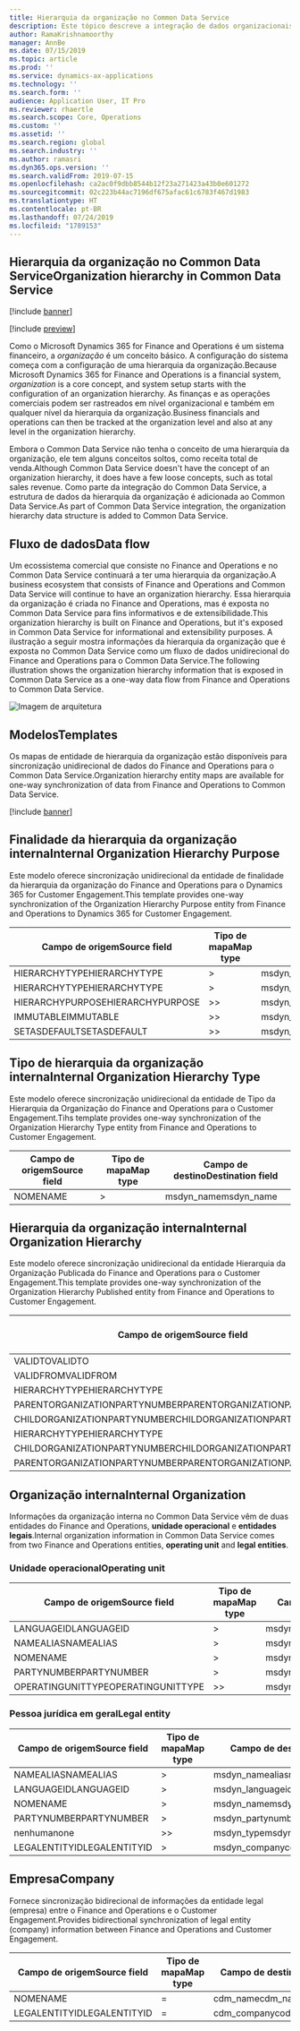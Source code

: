 ```yaml
---
title: Hierarquia da organização no Common Data Service
description: Este tópico descreve a integração de dados organizacionais entre o Finance and Operations e o Common Data Service.
author: RamaKrishnamoorthy
manager: AnnBe
ms.date: 07/15/2019
ms.topic: article
ms.prod: ''
ms.service: dynamics-ax-applications
ms.technology: ''
ms.search.form: ''
audience: Application User, IT Pro
ms.reviewer: rhaertle
ms.search.scope: Core, Operations
ms.custom: ''
ms.assetid: ''
ms.search.region: global
ms.search.industry: ''
ms.author: ramasri
ms.dyn365.ops.version: ''
ms.search.validFrom: 2019-07-15
ms.openlocfilehash: ca2ac0f9dbb8544b12f23a271423a43b0e601272
ms.sourcegitcommit: 02c223b44ac7196df675afac61c6783f467d1983
ms.translationtype: HT
ms.contentlocale: pt-BR
ms.lasthandoff: 07/24/2019
ms.locfileid: "1789153"
---
```

## <a name="organization-hierarchy-in-common-data-service"></a><span data-ttu-id="7fb79-103">Hierarquia da organização no Common Data Service</span><span class="sxs-lookup"><span data-stu-id="7fb79-103">Organization hierarchy in Common Data Service</span></span>

[!include [banner](../includes/banner.md)]

[!include [preview](../includes/preview-banner.md)]

<span data-ttu-id="7fb79-104">Como o Microsoft Dynamics 365 for Finance and Operations é um sistema financeiro, a *organização* é um conceito básico. A configuração do sistema começa com a configuração de uma hierarquia da organização.</span><span class="sxs-lookup"><span data-stu-id="7fb79-104">Because Microsoft Dynamics 365 for Finance and Operations is a financial system, *organization* is a core concept, and system setup starts with the configuration of an organization hierarchy.</span></span> <span data-ttu-id="7fb79-105">As finanças e as operações comerciais podem ser rastreados em nível organizacional e também em qualquer nível da hierarquia da organização.</span><span class="sxs-lookup"><span data-stu-id="7fb79-105">Business financials and operations can then be tracked at the organization level and also at any level in the organization hierarchy.</span></span>

<span data-ttu-id="7fb79-106">Embora o Common Data Service não tenha o conceito de uma hierarquia da organização, ele tem alguns conceitos soltos, como receita total de venda.</span><span class="sxs-lookup"><span data-stu-id="7fb79-106">Although Common Data Service doesn't have the concept of an organization hierarchy, it does have a few loose concepts, such as total sales revenue.</span></span> <span data-ttu-id="7fb79-107">Como parte da integração do Common Data Service, a estrutura de dados da hierarquia da organização é adicionada ao Common Data Service.</span><span class="sxs-lookup"><span data-stu-id="7fb79-107">As part of Common Data Service integration, the organization hierarchy data structure is added to Common Data Service.</span></span>

## <a name="data-flow"></a><span data-ttu-id="7fb79-108">Fluxo de dados</span><span class="sxs-lookup"><span data-stu-id="7fb79-108">Data flow</span></span>

<span data-ttu-id="7fb79-109">Um ecossistema comercial que consiste no Finance and Operations e no Common Data Service continuará a ter uma hierarquia da organização.</span><span class="sxs-lookup"><span data-stu-id="7fb79-109">A business ecosystem that consists of Finance and Operations and Common Data Service will continue to have an organization hierarchy.</span></span> <span data-ttu-id="7fb79-110">Essa hierarquia da organização é criada no Finance and Operations, mas é exposta no Common Data Service para fins informativos e de extensibilidade.</span><span class="sxs-lookup"><span data-stu-id="7fb79-110">This organization hierarchy is built on Finance and Operations, but it's exposed in Common Data Service for informational and extensibility purposes.</span></span> <span data-ttu-id="7fb79-111">A ilustração a seguir mostra informações da hierarquia da organização que é exposta no Common Data Service como um fluxo de dados unidirecional do Finance and Operations para o Common Data Service.</span><span class="sxs-lookup"><span data-stu-id="7fb79-111">The following illustration shows the organization hierarchy information that is exposed in Common Data Service as a one-way data flow from Finance and Operations to Common Data Service.</span></span>

![Imagem de arquitetura](media/dual-write-data-flow.png)

## <a name="templates"></a><span data-ttu-id="7fb79-113">Modelos</span><span class="sxs-lookup"><span data-stu-id="7fb79-113">Templates</span></span>

<span data-ttu-id="7fb79-114">Os mapas de entidade de hierarquia da organização estão disponíveis para sincronização unidirecional de dados do Finance and Operations para o Common Data Service.</span><span class="sxs-lookup"><span data-stu-id="7fb79-114">Organization hierarchy entity maps are available for one-way synchronization of data from Finance and Operations to Common Data Service.</span></span>

[!include [banner](../includes/dual-write-symbols.md)]

## <a name="internal-organization-hierarchy-purpose"></a><span data-ttu-id="7fb79-115">Finalidade da hierarquia da organização interna</span><span class="sxs-lookup"><span data-stu-id="7fb79-115">Internal Organization Hierarchy Purpose</span></span>

<span data-ttu-id="7fb79-116">Este modelo oferece sincronização unidirecional da entidade de finalidade da hierarquia da organização do Finance and Operations para o Dynamics 365 for Customer Engagement.</span><span class="sxs-lookup"><span data-stu-id="7fb79-116">This template provides one-way synchronization of the Organization Hierarchy Purpose entity from Finance and Operations to Dynamics 365 for Customer Engagement.</span></span>

<!-- ![architecture image](media/dual-write-purpose.png) -->

<span data-ttu-id="7fb79-117">Campo de origem</span><span class="sxs-lookup"><span data-stu-id="7fb79-117">Source field</span></span> | <span data-ttu-id="7fb79-118">Tipo de mapa</span><span class="sxs-lookup"><span data-stu-id="7fb79-118">Map type</span></span> | <span data-ttu-id="7fb79-119">Campo de destino</span><span class="sxs-lookup"><span data-stu-id="7fb79-119">Destination field</span></span>
---|---|---
<span data-ttu-id="7fb79-120">HIERARCHYTYPE</span><span class="sxs-lookup"><span data-stu-id="7fb79-120">HIERARCHYTYPE</span></span> | \> | <span data-ttu-id="7fb79-121">msdyn\_hierarchypurposetypename</span><span class="sxs-lookup"><span data-stu-id="7fb79-121">msdyn\_hierarchypurposetypename</span></span>
<span data-ttu-id="7fb79-122">HIERARCHYTYPE</span><span class="sxs-lookup"><span data-stu-id="7fb79-122">HIERARCHYTYPE</span></span> | \> | <span data-ttu-id="7fb79-123">msdyn\_hierarchytype.msdyn\_name</span><span class="sxs-lookup"><span data-stu-id="7fb79-123">msdyn\_hierarchytype.msdyn\_name</span></span>
<span data-ttu-id="7fb79-124">HIERARCHYPURPOSE</span><span class="sxs-lookup"><span data-stu-id="7fb79-124">HIERARCHYPURPOSE</span></span> | \>\> | <span data-ttu-id="7fb79-125">msdyn\_hierarchypurpose</span><span class="sxs-lookup"><span data-stu-id="7fb79-125">msdyn\_hierarchypurpose</span></span>
<span data-ttu-id="7fb79-126">IMMUTABLE</span><span class="sxs-lookup"><span data-stu-id="7fb79-126">IMMUTABLE</span></span> | \>\> | <span data-ttu-id="7fb79-127">msdyn\_immutable</span><span class="sxs-lookup"><span data-stu-id="7fb79-127">msdyn\_immutable</span></span>
<span data-ttu-id="7fb79-128">SETASDEFAULT</span><span class="sxs-lookup"><span data-stu-id="7fb79-128">SETASDEFAULT</span></span> | \>\> | <span data-ttu-id="7fb79-129">msdyn\_setasdefault</span><span class="sxs-lookup"><span data-stu-id="7fb79-129">msdyn\_setasdefault</span></span>

## <a name="internal-organization-hierarchy-type"></a><span data-ttu-id="7fb79-130">Tipo de hierarquia da organização interna</span><span class="sxs-lookup"><span data-stu-id="7fb79-130">Internal Organization Hierarchy Type</span></span>

<span data-ttu-id="7fb79-131">Este modelo oferece sincronização unidirecional da entidade de Tipo da Hierarquia da Organização do Finance and Operations para o Customer Engagement.</span><span class="sxs-lookup"><span data-stu-id="7fb79-131">Tihs template provides one-way synchronization of the Organization Hierarchy Type entity from Finance and Operations to Customer Engagement.</span></span>

<!-- ![architecture image](media/dual-write-type.png) -->

<span data-ttu-id="7fb79-132">Campo de origem</span><span class="sxs-lookup"><span data-stu-id="7fb79-132">Source field</span></span> | <span data-ttu-id="7fb79-133">Tipo de mapa</span><span class="sxs-lookup"><span data-stu-id="7fb79-133">Map type</span></span> | <span data-ttu-id="7fb79-134">Campo de destino</span><span class="sxs-lookup"><span data-stu-id="7fb79-134">Destination field</span></span>
---|---|---
<span data-ttu-id="7fb79-135">NOME</span><span class="sxs-lookup"><span data-stu-id="7fb79-135">NAME</span></span> | \> | <span data-ttu-id="7fb79-136">msdyn\_name</span><span class="sxs-lookup"><span data-stu-id="7fb79-136">msdyn\_name</span></span>

## <a name="internal-organization-hierarchy"></a><span data-ttu-id="7fb79-137">Hierarquia da organização interna</span><span class="sxs-lookup"><span data-stu-id="7fb79-137">Internal Organization Hierarchy</span></span>

<span data-ttu-id="7fb79-138">Este modelo oferece sincronização unidirecional da entidade Hierarquia da Organização Publicada do Finance and Operations para o Customer Engagement.</span><span class="sxs-lookup"><span data-stu-id="7fb79-138">This template provides one-way synchronization of the Organization Hierarchy Published entity from Finance and Operations to Customer Engagement.</span></span>

<!-- ![architecture image](media/dual-write-organization.png) -->

<span data-ttu-id="7fb79-139">Campo de origem</span><span class="sxs-lookup"><span data-stu-id="7fb79-139">Source field</span></span> | <span data-ttu-id="7fb79-140">Tipo de mapa</span><span class="sxs-lookup"><span data-stu-id="7fb79-140">Map type</span></span> | <span data-ttu-id="7fb79-141">Campo de destino</span><span class="sxs-lookup"><span data-stu-id="7fb79-141">Destination field</span></span>
---|---|---
<span data-ttu-id="7fb79-142">VALIDTO</span><span class="sxs-lookup"><span data-stu-id="7fb79-142">VALIDTO</span></span> | \> | <span data-ttu-id="7fb79-143">msdyn\_validto</span><span class="sxs-lookup"><span data-stu-id="7fb79-143">msdyn\_validto</span></span>
<span data-ttu-id="7fb79-144">VALIDFROM</span><span class="sxs-lookup"><span data-stu-id="7fb79-144">VALIDFROM</span></span> | \> | <span data-ttu-id="7fb79-145">msdyn\_validfrom</span><span class="sxs-lookup"><span data-stu-id="7fb79-145">msdyn\_validfrom</span></span>
<span data-ttu-id="7fb79-146">HIERARCHYTYPE</span><span class="sxs-lookup"><span data-stu-id="7fb79-146">HIERARCHYTYPE</span></span> | \> | <span data-ttu-id="7fb79-147">msdyn\_hierarchytypename</span><span class="sxs-lookup"><span data-stu-id="7fb79-147">msdyn\_hierarchytypename</span></span>
<span data-ttu-id="7fb79-148">PARENTORGANIZATIONPARTYNUMBER</span><span class="sxs-lookup"><span data-stu-id="7fb79-148">PARENTORGANIZATIONPARTYNUMBER</span></span> | \> | <span data-ttu-id="7fb79-149">msdyn\_parentpartyid</span><span class="sxs-lookup"><span data-stu-id="7fb79-149">msdyn\_parentpartyid</span></span>
<span data-ttu-id="7fb79-150">CHILDORGANIZATIONPARTYNUMBER</span><span class="sxs-lookup"><span data-stu-id="7fb79-150">CHILDORGANIZATIONPARTYNUMBER</span></span> | \> | <span data-ttu-id="7fb79-151">msdyn\_childpartyid</span><span class="sxs-lookup"><span data-stu-id="7fb79-151">msdyn\_childpartyid</span></span>
<span data-ttu-id="7fb79-152">HIERARCHYTYPE</span><span class="sxs-lookup"><span data-stu-id="7fb79-152">HIERARCHYTYPE</span></span> | \> | <span data-ttu-id="7fb79-153">msdyn\_hierarchytypeid.msdyn\_name</span><span class="sxs-lookup"><span data-stu-id="7fb79-153">msdyn\_hierarchytypeid.msdyn\_name</span></span>
<span data-ttu-id="7fb79-154">CHILDORGANIZATIONPARTYNUMBER</span><span class="sxs-lookup"><span data-stu-id="7fb79-154">CHILDORGANIZATIONPARTYNUMBER</span></span> | \> | <span data-ttu-id="7fb79-155">msdyn\_childid.msdyn\_partynumber</span><span class="sxs-lookup"><span data-stu-id="7fb79-155">msdyn\_childid.msdyn\_partynumber</span></span>
<span data-ttu-id="7fb79-156">PARENTORGANIZATIONPARTYNUMBER</span><span class="sxs-lookup"><span data-stu-id="7fb79-156">PARENTORGANIZATIONPARTYNUMBER</span></span> | \> | <span data-ttu-id="7fb79-157">msdyn\_parentid.msdyn\_partynumber</span><span class="sxs-lookup"><span data-stu-id="7fb79-157">msdyn\_parentid.msdyn\_partynumber</span></span>

## <a name="internal-organization"></a><span data-ttu-id="7fb79-158">Organização interna</span><span class="sxs-lookup"><span data-stu-id="7fb79-158">Internal Organization</span></span>

<span data-ttu-id="7fb79-159">Informações da organização interna no Common Data Service vêm de duas entidades do Finance and Operations, **unidade operacional** e **entidades legais**.</span><span class="sxs-lookup"><span data-stu-id="7fb79-159">Internal organization information in Common Data Service comes from two Finance and Operations entities, **operating unit** and **legal entities**.</span></span>

<!-- ![architecture image](media/dual-write-operating-unit.png) -->

<!-- ![architecture image](media/dual-write-legal-entities.png) -->

### <a name="operating-unit"></a><span data-ttu-id="7fb79-160">Unidade operacional</span><span class="sxs-lookup"><span data-stu-id="7fb79-160">Operating unit</span></span>

<span data-ttu-id="7fb79-161">Campo de origem</span><span class="sxs-lookup"><span data-stu-id="7fb79-161">Source field</span></span> | <span data-ttu-id="7fb79-162">Tipo de mapa</span><span class="sxs-lookup"><span data-stu-id="7fb79-162">Map type</span></span> | <span data-ttu-id="7fb79-163">Campo de destino</span><span class="sxs-lookup"><span data-stu-id="7fb79-163">Destination field</span></span>
---|---|---
<span data-ttu-id="7fb79-164">LANGUAGEID</span><span class="sxs-lookup"><span data-stu-id="7fb79-164">LANGUAGEID</span></span> | \> | <span data-ttu-id="7fb79-165">msdyn\_languageid</span><span class="sxs-lookup"><span data-stu-id="7fb79-165">msdyn\_languageid</span></span>
<span data-ttu-id="7fb79-166">NAMEALIAS</span><span class="sxs-lookup"><span data-stu-id="7fb79-166">NAMEALIAS</span></span> | \> | <span data-ttu-id="7fb79-167">msdyn\_namealias</span><span class="sxs-lookup"><span data-stu-id="7fb79-167">msdyn\_namealias</span></span>
<span data-ttu-id="7fb79-168">NOME</span><span class="sxs-lookup"><span data-stu-id="7fb79-168">NAME</span></span> | \> | <span data-ttu-id="7fb79-169">msdyn\_name</span><span class="sxs-lookup"><span data-stu-id="7fb79-169">msdyn\_name</span></span>
<span data-ttu-id="7fb79-170">PARTYNUMBER</span><span class="sxs-lookup"><span data-stu-id="7fb79-170">PARTYNUMBER</span></span> | \> | <span data-ttu-id="7fb79-171">msdyn\_partynumber</span><span class="sxs-lookup"><span data-stu-id="7fb79-171">msdyn\_partynumber</span></span>
<span data-ttu-id="7fb79-172">OPERATINGUNITTYPE</span><span class="sxs-lookup"><span data-stu-id="7fb79-172">OPERATINGUNITTYPE</span></span> | \>\> | <span data-ttu-id="7fb79-173">msdyn\_type</span><span class="sxs-lookup"><span data-stu-id="7fb79-173">msdyn\_type</span></span>

### <a name="legal-entity"></a><span data-ttu-id="7fb79-174">Pessoa jurídica em geral</span><span class="sxs-lookup"><span data-stu-id="7fb79-174">Legal entity</span></span>

<span data-ttu-id="7fb79-175">Campo de origem</span><span class="sxs-lookup"><span data-stu-id="7fb79-175">Source field</span></span> | <span data-ttu-id="7fb79-176">Tipo de mapa</span><span class="sxs-lookup"><span data-stu-id="7fb79-176">Map type</span></span> | <span data-ttu-id="7fb79-177">Campo de destino</span><span class="sxs-lookup"><span data-stu-id="7fb79-177">Destination field</span></span>
---|---|---
<span data-ttu-id="7fb79-178">NAMEALIAS</span><span class="sxs-lookup"><span data-stu-id="7fb79-178">NAMEALIAS</span></span> | \> | <span data-ttu-id="7fb79-179">msdyn\_namealias</span><span class="sxs-lookup"><span data-stu-id="7fb79-179">msdyn\_namealias</span></span>
<span data-ttu-id="7fb79-180">LANGUAGEID</span><span class="sxs-lookup"><span data-stu-id="7fb79-180">LANGUAGEID</span></span> | \> | <span data-ttu-id="7fb79-181">msdyn\_languageid</span><span class="sxs-lookup"><span data-stu-id="7fb79-181">msdyn\_languageid</span></span>
<span data-ttu-id="7fb79-182">NOME</span><span class="sxs-lookup"><span data-stu-id="7fb79-182">NAME</span></span> | \> | <span data-ttu-id="7fb79-183">msdyn\_name</span><span class="sxs-lookup"><span data-stu-id="7fb79-183">msdyn\_name</span></span>
<span data-ttu-id="7fb79-184">PARTYNUMBER</span><span class="sxs-lookup"><span data-stu-id="7fb79-184">PARTYNUMBER</span></span> | \> | <span data-ttu-id="7fb79-185">msdyn\_partynumber</span><span class="sxs-lookup"><span data-stu-id="7fb79-185">msdyn\_partynumber</span></span>
<span data-ttu-id="7fb79-186">nenhuma</span><span class="sxs-lookup"><span data-stu-id="7fb79-186">none</span></span> | \>\> | <span data-ttu-id="7fb79-187">msdyn\_type</span><span class="sxs-lookup"><span data-stu-id="7fb79-187">msdyn\_type</span></span>
<span data-ttu-id="7fb79-188">LEGALENTITYID</span><span class="sxs-lookup"><span data-stu-id="7fb79-188">LEGALENTITYID</span></span> | \> | <span data-ttu-id="7fb79-189">msdyn\_companycode</span><span class="sxs-lookup"><span data-stu-id="7fb79-189">msdyn\_companycode</span></span>

## <a name="company"></a><span data-ttu-id="7fb79-190">Empresa</span><span class="sxs-lookup"><span data-stu-id="7fb79-190">Company</span></span>

<span data-ttu-id="7fb79-191">Fornece sincronização bidirecional de informações da entidade legal (empresa) entre o Finance and Operations e o Customer Engagement.</span><span class="sxs-lookup"><span data-stu-id="7fb79-191">Provides bidirectional synchronization of legal entity (company) information between Finance and Operations and Customer Engagement.</span></span>

<!-- ![architecture image](media/dual-write-company.png) -->

<span data-ttu-id="7fb79-192">Campo de origem</span><span class="sxs-lookup"><span data-stu-id="7fb79-192">Source field</span></span> | <span data-ttu-id="7fb79-193">Tipo de mapa</span><span class="sxs-lookup"><span data-stu-id="7fb79-193">Map type</span></span> | <span data-ttu-id="7fb79-194">Campo de destino</span><span class="sxs-lookup"><span data-stu-id="7fb79-194">Destination field</span></span>
---|---|---
<span data-ttu-id="7fb79-195">NOME</span><span class="sxs-lookup"><span data-stu-id="7fb79-195">NAME</span></span> | = | <span data-ttu-id="7fb79-196">cdm\_name</span><span class="sxs-lookup"><span data-stu-id="7fb79-196">cdm\_name</span></span>
<span data-ttu-id="7fb79-197">LEGALENTITYID</span><span class="sxs-lookup"><span data-stu-id="7fb79-197">LEGALENTITYID</span></span> | = | <span data-ttu-id="7fb79-198">cdm\_companycode</span><span class="sxs-lookup"><span data-stu-id="7fb79-198">cdm\_companycode</span></span>
